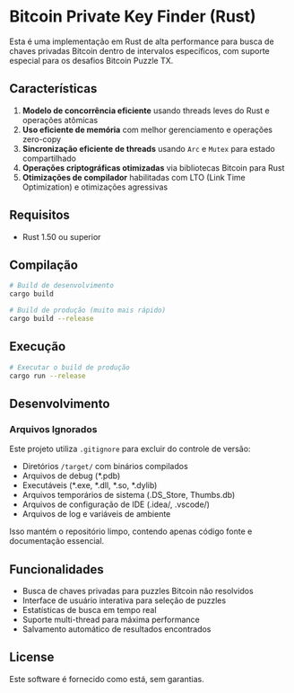 # Bitcoin Private Key Finder (Rust)

Esta é uma implementação em Rust de alta performance para busca de chaves privadas Bitcoin dentro de intervalos específicos, com suporte especial para os desafios Bitcoin Puzzle TX.

## Características

1. **Modelo de concorrência eficiente** usando threads leves do Rust e operações atômicas
2. **Uso eficiente de memória** com melhor gerenciamento e operações zero-copy
3. **Sincronização eficiente de threads** usando `Arc` e `Mutex` para estado compartilhado
4. **Operações criptográficas otimizadas** via bibliotecas Bitcoin para Rust
5. **Otimizações de compilador** habilitadas com LTO (Link Time Optimization) e otimizações agressivas

## Requisitos

- Rust 1.50 ou superior

## Compilação

```bash
# Build de desenvolvimento
cargo build

# Build de produção (muito mais rápido)
cargo build --release
```

## Execução

```bash
# Executar o build de produção
cargo run --release
```

## Desenvolvimento

### Arquivos Ignorados

Este projeto utiliza `.gitignore` para excluir do controle de versão:

- Diretórios `/target/` com binários compilados
- Arquivos de debug (*.pdb)
- Executáveis (*.exe, *.dll, *.so, *.dylib)
- Arquivos temporários de sistema (.DS_Store, Thumbs.db)
- Arquivos de configuração de IDE (.idea/, .vscode/)
- Arquivos de log e variáveis de ambiente

Isso mantém o repositório limpo, contendo apenas código fonte e documentação essencial.

## Funcionalidades

- Busca de chaves privadas para puzzles Bitcoin não resolvidos
- Interface de usuário interativa para seleção de puzzles
- Estatísticas de busca em tempo real
- Suporte multi-thread para máxima performance
- Salvamento automático de resultados encontrados

## License

Este software é fornecido como está, sem garantias.
